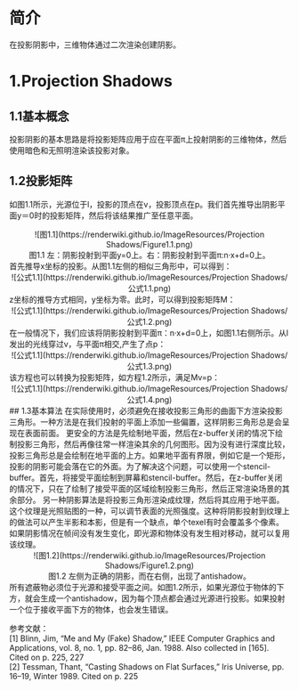 # 简介
在投影阴影中，三维物体通过二次渲染创建阴影。

# 1.Projection Shadows
## 1.1基本概念
投影阴影的基本思路是将投影矩阵应用于应在平面π上投射阴影的三维物体，然后使用暗色和无照明渲染该投影对象。

## 1.2投影矩阵
如图1.1所示，光源位于l，投影的顶点在v，投影顶点在p。我们首先推导出阴影平面y＝0时的投影矩阵，然后将该结果推广至任意平面。
<div align=center>![图1.1](https://renderwiki.github.io/ImageResources/Projection Shadows/Figure1.1.png)</div>
<center>图1.1 左：阴影投射到平面y=0上。右：阴影投射到平面π:n·x+d=0上。</center>
首先推导x坐标的投影。从图1.1左侧的相似三角形中，可以得到：
<div align=center>![公式1.1](https://renderwiki.github.io/ImageResources/Projection Shadows/公式1.1.png)</div>
z坐标的推导方式相同，y坐标为零。此时，可以得到投影矩阵M：
<div align=center>![公式1.1](https://renderwiki.github.io/ImageResources/Projection Shadows/公式1.2.png)</div>
在一般情况下，我们应该将阴影投射到平面π：n·x+d=0上，如图1.1右侧所示。从l发出的光线穿过v，与平面π相交,产生了点p：
<div align=center>![公式1.1](https://renderwiki.github.io/ImageResources/Projection Shadows/公式1.3.png)</div>
该方程也可以转换为投影矩阵，如方程1.2所示，满足Mv=p：
<div align=center>![公式1.1](https://renderwiki.github.io/ImageResources/Projection Shadows/公式1.4.png)</div>
## 1.3基本算法
在实际使用时，必须避免在接收投影三角形的曲面下方渲染投影三角形。一种方法是在我们投射的平面上添加一些偏置，这样阴影三角形总是会呈现在表面前面。
更安全的方法是先绘制地平面，然后在z-buffer关闭的情况下绘制投影三角形，然后再像往常一样渲染其余的几何图形。因为没有进行深度比较，投影三角形总是会绘制在地平面的上方。如果地平面有界限，例如它是一个矩形，投影的阴影可能会落在它的外面。为了解决这个问题，可以使用一个stencil-buffer。首先，将接受平面绘制到屏幕和stencil-buffer。然后，在z-buffer关闭的情况下，只在了绘制了接受平面的区域绘制投影三角形，然后正常渲染场景的其余部分。
另一种阴影算法是将投影三角形渲染成纹理，然后将其应用于地平面。这个纹理是光照贴图的一种，可以调节表面的光照强度。这种将阴影投射到纹理上的做法可以产生半影和本影，但是有一个缺点，单个texel有时会覆盖多个像素。如果阴影情况在帧间没有发生变化，即光源和物体没有发生相对移动，就可以复用该纹理。
<div align=center>![图1.2](https://renderwiki.github.io/ImageResources/Projection Shadows/Figure1.2.png)</div>
<center>图1.2 左侧为正确的阴影，而在右侧，出现了antishadow。</center>
所有遮蔽物必须位于光源和接受平面之间。如图1.2所示，如果光源位于物体的下方，就会生成一个antishadow，因为每个顶点都会通过光源进行投影。如果投射一个位于接收平面下方的物体，也会发生错误。

参考文献：  
[1] Blinn, Jim, “Me and My (Fake) Shadow,” IEEE Computer Graphics and Applications, vol. 8, no. 1, pp. 82–86, Jan. 1988. Also collected in [165]. Cited on p. 225, 227  
[2] Tessman, Thant, “Casting Shadows on Flat Surfaces,” Iris Universe, pp. 16–19, Winter 1989. Cited on p. 225  
